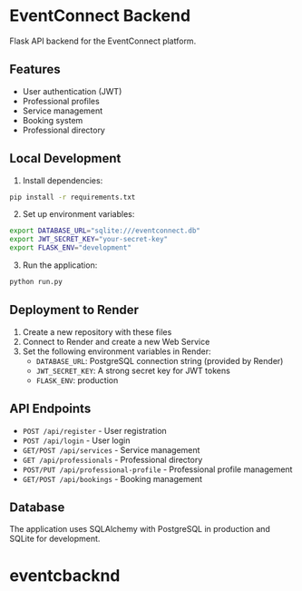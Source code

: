 # EventConnect Backend

Flask API backend for the EventConnect platform.

## Features

- User authentication (JWT)
- Professional profiles
- Service management
- Booking system
- Professional directory

## Local Development

1. Install dependencies:
```bash
pip install -r requirements.txt
```

2. Set up environment variables:
```bash
export DATABASE_URL="sqlite:///eventconnect.db"
export JWT_SECRET_KEY="your-secret-key"
export FLASK_ENV="development"
```

3. Run the application:
```bash
python run.py
```

## Deployment to Render

1. Create a new repository with these files
2. Connect to Render and create a new Web Service
3. Set the following environment variables in Render:
   - `DATABASE_URL`: PostgreSQL connection string (provided by Render)
   - `JWT_SECRET_KEY`: A strong secret key for JWT tokens
   - `FLASK_ENV`: production

## API Endpoints

- `POST /api/register` - User registration
- `POST /api/login` - User login
- `GET/POST /api/services` - Service management
- `GET /api/professionals` - Professional directory
- `POST/PUT /api/professional-profile` - Professional profile management
- `GET/POST /api/bookings` - Booking management

## Database

The application uses SQLAlchemy with PostgreSQL in production and SQLite for development.
# eventcbacknd
 